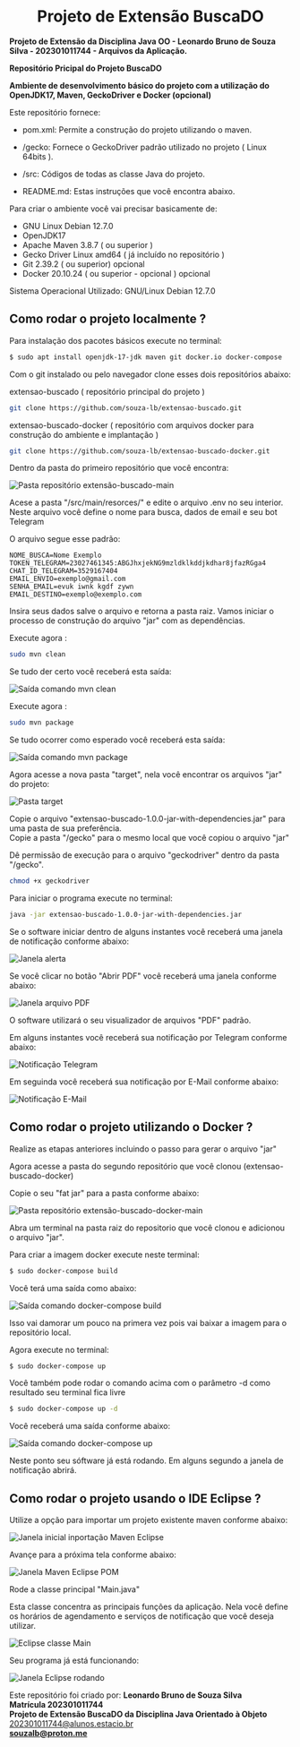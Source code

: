 <h1 align=center>Projeto de Extensão BuscaDO</h1>

<b>Projeto de Extensão da Disciplina Java OO - Leonardo Bruno de Souza Silva - 202301011744 - Arquivos da Aplicação.</b>

<b>Repositório Pricipal do Projeto BuscaDO</b>

<b>Ambiente de desenvolvimento básico do projeto com a utilização do OpenJDK17, Maven, GeckoDriver e Docker (opcional)</b>

Este repositório fornece:

* pom.xml: Permite a construção do projeto utilizando o maven.

* /gecko: Fornece o GeckoDriver padrão utilizado no projeto ( Linux 64bits ).

* /src: Códigos de todas as classe Java do projeto.

* README.md: Estas instruções que você encontra abaixo.

Para criar o ambiente você vai precisar basicamente de:

* GNU Linux Debian 12.7.0
* OpenJDK17
* Apache Maven 3.8.7 ( ou superior )
* Gecko Driver Linux amd64 ( já incluído no repositório )
* Git 2.39.2 ( ou superior) opcional
* Docker 20.10.24 ( ou superior - opcional ) opcional

Sistema Operacional Utilizado:  GNU/Linux Debian 12.7.0  


<h2>Como rodar o projeto localmente ?</h2>

Para instalação dos pacotes básicos 
execute no terminal:

```bash
$ sudo apt install openjdk-17-jdk maven git docker.io docker-compose
```

Com o git instalado ou pelo navegador clone esses dois repositórios abaixo:

extensao-buscado ( repositório principal do projeto )
```bash
git clone https://github.com/souza-lb/extensao-buscado.git
```
extensao-buscado-docker ( repositório com arquivos docker para construção do ambiente e implantação )
```bash
git clone https://github.com/souza-lb/extensao-buscado-docker.git
```


Dentro da pasta do primeiro repositório que você encontra:  

![Pasta repositório extensão-buscado-main](/imagens/pasta-extensao-buscado-main.png)  

Acese a pasta "/src/main/resorces/" e edite o arquivo .env no seu interior.  
Neste arquivo você define o nome para busca, dados de email e seu bot Telegram  

O arquivo segue esse padrão:

```
NOME_BUSCA=Nome Exemplo
TOKEN_TELEGRAM=23027461345:ABGJhxjekNG9mzldklkddjkdhar8jfazRGga4
CHAT_ID_TELEGRAM=3529167404
EMAIL_ENVIO=exemplo@gmail.com
SENHA_EMAIL=evuk iwnk kgdf zywn
EMAIL_DESTINO=exemplo@exemplo.com
```
Insira seus dados salve o arquivo e retorna a pasta raiz. Vamos iniciar o processo de construção do arquivo "jar" com as dependências.

Execute agora :

```bash
sudo mvn clean
```
Se tudo der certo você receberá esta saída:  

![Saída comando mvn clean](/imagens/mvn-clean.png)  

Execute agora :

```bash
sudo mvn package
```

Se tudo ocorrer como esperado você receberá esta saída:  

![Saída comando mvn package](/imagens/mvn-package.png)  

Agora acesse a nova pasta "target", nela você encontrar os arquivos "jar" do projeto:  

![Pasta target](/imagens/pasta-target.png)  

Copie o arquivo "extensao-buscado-1.0.0-jar-with-dependencies.jar" para uma pasta de sua preferência.  
Copie a pasta "/gecko" para o mesmo local que você copiou o arquivo "jar"

Dê permissão de execução para o arquivo "geckodriver" dentro da pasta "/gecko".  

```bash
chmod +x geckodriver
```

Para iniciar o programa execute no terminal:  

```bash
java -jar extensao-buscado-1.0.0-jar-with-dependencies.jar
```

Se o software iniciar dentro de alguns instantes você receberá uma janela de notificação conforme abaixo:  

![Janela alerta](/imagens/janela-alerta-app.png)  

Se você clicar no botão "Abrir PDF" você receberá uma janela conforme abaixo:  

![Janela arquivo PDF](/imagens/janela-arquivo-pdf-do.png)  

O software utilizará o seu visualizador de arquivos "PDF" padrão.

Em alguns instantes você receberá sua notificação por Telegram conforme abaixo:  

![Notificação Telegram](/imagens/notificacao-telegram.png)


Em seguinda você receberá sua notificação por E-Mail conforme abaixo:  

![Notificação E-Mail](/imagens/notificacao-email.png)  



<h2>Como rodar o projeto utilizando o Docker ?</h2>

Realize as etapas anteriores incluindo o passo para gerar o arquivo "jar"

Agora acesse a pasta do segundo repositório que você clonou (extensao-buscado-docker)

Copie o seu "fat jar" para a pasta conforme abaixo:  

![Pasta repositório extensão-buscado-docker-main](/imagens/pasta-extensao-buscado-docker-main.png)  

Abra um terminal na pasta raiz do repositorio que você clonou e adicionou o arquivo "jar".

Para criar a imagem docker execute neste terminal:  

```bash
$ sudo docker-compose build
```

Você terá uma saída como abaixo:  

![Saída comando docker-compose build](/imagens/docker-compose-build.png)  

Isso vai damorar um pouco na primera vez pois vai baixar a imagem para o repositório local.

Agora execute no terminal:

```bash
$ sudo docker-compose up
```
Você também pode rodar o comando acima com o parâmetro -d como resultado seu terminal fica livre

```bash
$ sudo docker-compose up -d
```

Você receberá uma saída conforme abaixo:  

![Saída comando docker-compose up](/imagens/docker-compose-up.png)  

Neste ponto seu sóftware já está rodando. Em alguns segundo a janela de notificação abrirá.

<h2>Como rodar o projeto usando o IDE Eclipse ?</h2>

Utilize a opção para importar um projeto existente maven conforme abaixo:  

![Janela inicial inportação Maven Eclipse](/imagens/eclipse-projeto-maven-existente.png)  

Avançe para a próxima tela conforme abaixo:  

![Janela Maven Eclipse POM](/imagens/eclipse-projeto-maven-existente-pom.png)  

Rode a classe principal "Main.java"  

Esta classe concentra as principais funções da aplicação. Nela você define os horários de agendamento e serviços de notificação que você deseja utilizar.  

![Eclipse classe Main](/imagens/classe-main-eclipse.png)  

Seu programa já está funcionando:  

![Janela Eclipse rodando](/imagens/classe-main-eclipse-rodando.png)  


Este repositório foi criado por: <b>Leonardo Bruno de Souza Silva</b><br>
<b>Matrícula 202301011744</b><br>
<b>Projeto de Extensão BuscaDO da Disciplina Java Orientado à Objeto</b><br>
202301011744@alunos.estacio.br<br>
<b>souzalb@proton.me</b>

